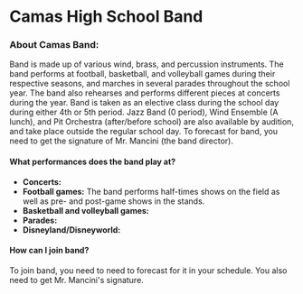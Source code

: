 <link rel="stylesheet" type="text/css" href="main.css"/>

# Camas High School Band

### About Camas Band:
Band is made up of various wind, brass, and percussion instruments. The band performs at football, basketball, and volleyball games during their respective seasons, and marches in several parades throughout the school year. The band also rehearses and performs different pieces at concerts during the year. Band is taken as an elective class during the school day during either 4th or 5th period. Jazz Band (0 period), Wind Ensemble (A lunch), and Pit Orchestra (after/before school) are also available by audition, and take place outside the regular school day. To forecast for band, you need to get the signature of Mr. Mancini (the band director). 

#### What performances does the band play at?
- **Concerts:** 
- **Football games:** The band performs half-times shows on the field as well as pre- and post-game shows in the stands.
- **Basketball and volleyball games:** 
- **Parades:** 
- **Disneyland/Disneyworld:**

#### How can I join band?
To join band, you need to need to forecast for it in your schedule. You also need to get Mr. Mancini's signature. 

